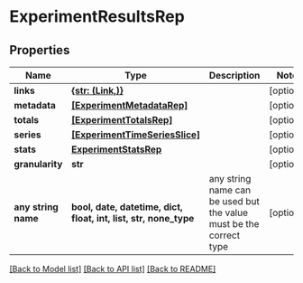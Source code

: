 # ExperimentResultsRep


## Properties
Name | Type | Description | Notes
------------ | ------------- | ------------- | -------------
**links** | [**{str: (Link,)}**](Link.md) |  | [optional] 
**metadata** | [**[ExperimentMetadataRep]**](ExperimentMetadataRep.md) |  | [optional] 
**totals** | [**[ExperimentTotalsRep]**](ExperimentTotalsRep.md) |  | [optional] 
**series** | [**[ExperimentTimeSeriesSlice]**](ExperimentTimeSeriesSlice.md) |  | [optional] 
**stats** | [**ExperimentStatsRep**](ExperimentStatsRep.md) |  | [optional] 
**granularity** | **str** |  | [optional] 
**any string name** | **bool, date, datetime, dict, float, int, list, str, none_type** | any string name can be used but the value must be the correct type | [optional]

[[Back to Model list]](../README.md#documentation-for-models) [[Back to API list]](../README.md#documentation-for-api-endpoints) [[Back to README]](../README.md)


